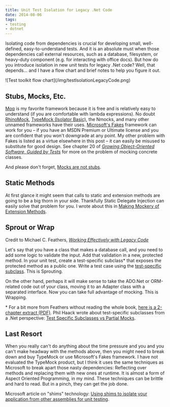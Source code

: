 ```yaml
---
title: Unit Test Isolation for Legacy .Net Code
date: 2014-08-06
tags:
- testing
- dotnet
---
```


Isolating code from dependencies is crucial for developing small, well-defined,
easy-to-understand tests. And it is an absolute must when those dependencies
call external resources, such as a database, filesystem, or heavy-duty component
(e.g. for interacting with office docs). But how do you introduce isolation in
new unit tests for legacy .Net code? Well, that depends... and I have a flow
chart and brief notes to help you figure it out.

<div class="text--center">
![Test toolkit flow chart](/img/testIsolationLegacyCode.png)<!-- {: .img-fluid .border .rounded } -->
</div>

## Stubs, Mocks, Etc.

[Moq](https://github.com/moq/moq4) is my favorite framework because it is free
and is relatively easy to understand (if you are comfortable with lambda
expressions). No doubt
[RhinoMock](http://www.hibernatingrhinos.com/oss/rhino-mocks), [TypeMock
(Isolator Basic)](http://www.typemock.com/), the Nmocks, and many other unnamed
frameworks have their uses. [Microsoft's
Fakes](http://msdn.microsoft.com/en-us/library/hh549175.aspx) framework can work
for you – if you have an MSDN Premium or Ultimate license and you are confident
that you won't downgrade at any point. My other problem with Fakes is listed as
a virtue elsewhere in this post – it can easily be misused to substitute for
good design. See chapter 20 of _[Growing Object-Oriented Software, Guided by
Tests](http://www.growing-object-oriented-software.com/)_ for more on the
problem of mocking concrete classes.

And please don't forget, [Mocks are not
stubs](https://martinfowler.com/articles/mocksArentStubs.html).

## Static Methods

At first glance it might seem that calls to static and extension methods are
going to be a big thorn in your side. Thankfully Static Delegate Injection can
easily solve that problem for you. I wrote about this in [Making Mockery of
Extension Methods](/archive/2014/04/10/making-a-mockery-of-extension-methods/).

## Sprout or Wrap

Credit to Michael C. Feathers, _[Working Effectively with Legacy
Code](https://books.google.com/books/about/Working_effectively_with_legacy_code.html?id=CQlRAAAAMAAJ&hl=en)_

Let's say that you have a class that makes a database call, and you need to add
some logic to validate the input. Add that validation in a new, protected
method. In your unit test, create a test-specific subclass* that exposes the
protected method as a public one. Write a test case using the [test-specific
subclass](http://xunitpatterns.com/Test-Specific%20Subclass.html). This is
Sprouting.

On the other hand, perhaps it will make sense to take the ADO.Net or ORM-related
code out of your class, moving it to an Adapter class with a separated
interface. Now you can take full advantage of mocking. This is Wrapping.

\* For a bit more from Feathers without reading the whole book, [here is a
2-chapter extract
(PDF)](http://ptgmedia.pearsoncmg.com/img/9780131177055/samplepages/0131177052.pdf).
Phil Haack wrote about test-specific subclasses from a .Net perspective: [Test
Specific Subclasses vs Partial
Mocks](http://haacked.com/archive/2007/12/06/test-specific-subclasses-vs-partial-mocks.aspx).

## Last Resort

When you really can't do anything about the time pressure and you and you can't
make headway with the methods above, then you might need to break down and buy
TypeMock or use Microsoft's Fakes framework. I have not evaluated the TypeMock
product, but I think it uses the same techniques as Microsoft to break apart
those nasty dependencies: Reflecting over methods and replacing them with new
ones at runtime. It is almost a form of Aspect Oriented Programming, in my mind.
These techniques can be brittle and hard to read. But in a pinch, they can get
the job done.

Microsoft article on "shims" technology: [Using shims to isolate your
application from other assemblies for unit
testing](http://msdn.microsoft.com/en-us/library/hh549176.aspx).
